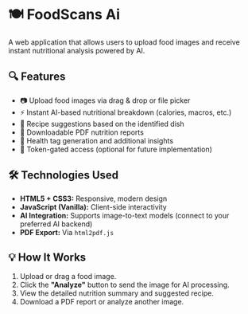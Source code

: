 # 🍽️ FoodScans Ai

A web application that allows users to upload food images and receive instant nutritional analysis powered by AI.

## 🔍 Features

- 📷 Upload food images via drag & drop or file picker
- ⚡ Instant AI-based nutritional breakdown (calories, macros, etc.)
- 📝 Recipe suggestions based on the identified dish
- 📄 Downloadable PDF nutrition reports
- 🧠 Health tag generation and additional insights
- 🔐 Token-gated access (optional for future implementation)

## 🛠️ Technologies Used

- **HTML5 + CSS3:** Responsive, modern design
- **JavaScript (Vanilla):** Client-side interactivity
- **AI Integration:** Supports image-to-text models (connect to your preferred AI backend)
- **PDF Export:** Via `html2pdf.js`

## 💡 How It Works

1. Upload or drag a food image.
2. Click the **"Analyze"** button to send the image for AI processing.
3. View the detailed nutrition summary and suggested recipe.
4. Download a PDF report or analyze another image.
